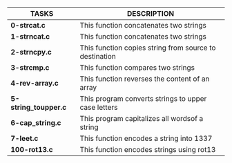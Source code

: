|**TASKS**		|**DESCRIPTION**						|
|-----------------------|---------------------------------------------------------------|
|**0-strcat.c**		|This function concatenates two strings				|
|**1-strncat.c**	|This function concatenates two strings				|
|**2-strncpy.c**	|This function copies string from source to destination		|
|**3-strcmp.c**		|This function compares two strings				|
|**4-rev-array.c**	|This function reverses the content of an array			|
|**5-string_toupper.c**	|This program converts strings to upper case letters		|
|**6-cap_string.c**	|This program capitalizes all wordsof a string			|
|**7-leet.c**		|This function encodes a string into 1337			|
|**100-rot13.c**	|This function encodes strings using rot13			|

